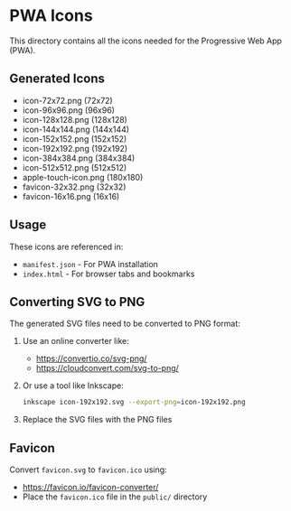 # PWA Icons

This directory contains all the icons needed for the Progressive Web App (PWA).

## Generated Icons

- icon-72x72.png (72x72)
- icon-96x96.png (96x96)
- icon-128x128.png (128x128)
- icon-144x144.png (144x144)
- icon-152x152.png (152x152)
- icon-192x192.png (192x192)
- icon-384x384.png (384x384)
- icon-512x512.png (512x512)
- apple-touch-icon.png (180x180)
- favicon-32x32.png (32x32)
- favicon-16x16.png (16x16)

## Usage

These icons are referenced in:
- `manifest.json` - For PWA installation
- `index.html` - For browser tabs and bookmarks

## Converting SVG to PNG

The generated SVG files need to be converted to PNG format:

1. Use an online converter like:
   - https://convertio.co/svg-png/
   - https://cloudconvert.com/svg-to-png/

2. Or use a tool like Inkscape:
   ```bash
   inkscape icon-192x192.svg --export-png=icon-192x192.png
   ```

3. Replace the SVG files with the PNG files

## Favicon

Convert `favicon.svg` to `favicon.ico` using:
- https://favicon.io/favicon-converter/
- Place the `favicon.ico` file in the `public/` directory
